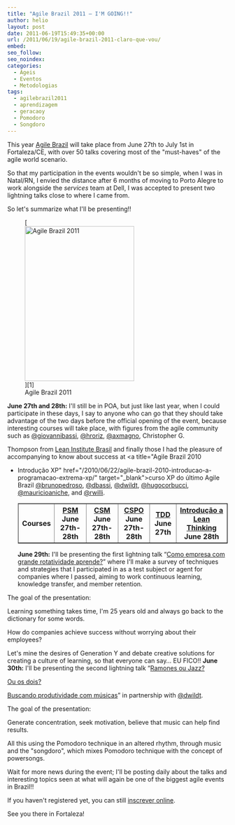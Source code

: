 ```yaml
---
title: "Agile Brazil 2011 – I'M GOING!!"
author: helio
layout: post
date: 2011-06-19T15:49:35+00:00
url: /2011/06/19/agile-brazil-2011-claro-que-vou/
embed: 
seo_follow: 
seo_noindex: 
categories:
  - Ageis
  - Eventos
  - Metodologias
tags:
  - agilebrazil2011
  - aprendizagem
  - geracaoy
  - Pomodoro
  - Songdoro
---
```


This year <a title="Agile Brazil" href="http://agilebrazil.com" target="_blank">Agile Brazil</a> will take place from June 27th to July 1st in Fortaleza/CE, with over 50 talks covering most of the "must-haves" of the agile world scenario.

So that my participation in the events wouldn't be so simple, when I was in Natal/RN, I envied the distance after 6 months of moving to Porto Alegre to work alongside the _services_ team at Dell, I was accepted to present two lightning talks close to where I came from.

So let's summarize what I'll be presenting!! <figure id="attachment_359" style="width: 250px" class="wp-caption alignleft"> [<img class="size-full wp-image-359" src="/uploads/2011/06/banner-250.png" alt="Agile Brazil 2011" width="250" height="354" srcset="/uploads/2011/06/banner-250.png 250w, /uploads/2011/06/banner-250-211x300.png 211w" sizes="(max-width: 250px) 100vw, 250px" />][1]<figcaption class="wp-caption-text">Agile Brazil 2011</figcaption></figure> **June 27th and 28th:** I'll still be in POA, but just like last year, when I could participate in these days, I say to anyone who can go that they should take advantage of the two days before the official opening of the event, because interesting courses will take place, with figures from the agile community such as <a title="Giovanni Bassi" href="http://twitter.com/#!/giovannibassi" target="_blank">@giovannibassi</a>, <a title="Heitor Roriz" href="https://twitter.com/#!/hroriz" target="_blank">@hroriz</a>, <a title="Alexandre Magno" href="http://twitter.com/#!/axmagno" target="_blank">@axmagno</a>, Christopher G.

Thompson from <a href="http://www.lean.org.br/" target="_blank">Lean Institute Brasil</a> and finally those I had the pleasure of accompanying to know about success at <a title="Agile Brazil 2010

 - Introdução XP" href="/2010/06/22/agile-brazil-2010-introducao-a-programacao-extrema-xp/" target="_blank">curso XP do último Agile Brazil </a> <a title="Bruno Pedroso" href="http://twitter.com/#!/brunopedroso" target="_blank">@brunopedroso</a>, <a title="Dairton Bassi" href="http://twitter.com/#!/dbassi" target="_blank">@dbassi</a>, <a title="Daniel Wildt" href="http://twitter.com/#!/dwildt" target="_blank">@dwildt</a>, <a title="Hugo Corbucci" href="http://twitter.com/#!/hugocorbucci" target="_blank">@hugocorbucci</a>, <a title="Mauricio Aniche" href="http://twitter.com/#!/mauricioaniche" target="_blank">@mauricioaniche</a>, and <a title="Renato Willi" href="http://twitter.com/#!/rwilli" target="_blank">@rwilli</a>. <table border="1"> <tr> <th> Courses </th> <th> <a href="http://www.agilebrazil.com/2011/pt/psm.php">PSM</a><br /> June 27th-28th </th> <th> <a href="http://www.agilebrazil.com/2011/pt/csm.php">CSM</a><br /> June 27th-28th </th> <th> <a href="http://www.agilebrazil.com/2011/pt/cspo.php">CSPO</a><br /> June 27th-28th </th> <th> <a href="http://www.agilebrazil.com/2011/pt/tdd.php">TDD</a><br /> June 27th </th> <th> <a href="http://www.agilebrazil.com/2011/pt/lean.php">Introdução a Lean Thinking</a><br /> June 28th </th> </tr> </table> **June 29th:** I'll be presenting the first lightning talk “<a title="Como empresea com grande rotatividade aprende?" href="http://www.agilebrazil.com/2011/pt/detalhes.php#lts_1" target="_blank">Como empresa com grande rotatividade aprende?</a>” where I'll make a survey of techniques and strategies that I participated in as a test subject or agent for companies where I passed, aiming to work continuous learning, knowledge transfer, and member retention.

The goal of the presentation:

Learning something takes time, I'm 25 years old and always go back to the dictionary for some words.

How do companies achieve success without worrying about their employees?

Let's mine the desires of Generation Y and debate creative solutions for creating a culture of learning, so that everyone can say… EU FICO!! **June 30th:** I'll be presenting the second lightning talk “<a href="http://www.agilebrazil.com/2011/pt/detalhes.php#lts_3" target="_blank">Ramones ou Jazz?

Ou os dois?

Buscando produtividade com músicas</a>” in partnership with <a title="Daniel Wildt" href="http://twitter.com/#!/dwildt" target="_blank">@dwildt</a>.

The goal of the presentation:

Generate concentration, seek motivation, believe that music can help find results.

All this using the Pomodoro technique in an altered rhythm, through music and the "songdoro", which mixes Pomodoro technique with the concept of powersongs.

Wait for more news during the event; I'll be posting daily about the talks and interesting topics seen at what will again be one of the biggest agile events in Brazil!!

If you haven't registered yet, you can still <a title="Inscrição Agile Brazil 2011" href="http://submissoes.agilebrazil.com/attendees/new" target="_blank">inscrever online</a>.

See you there in Fortaleza! &nbsp; &nbsp;